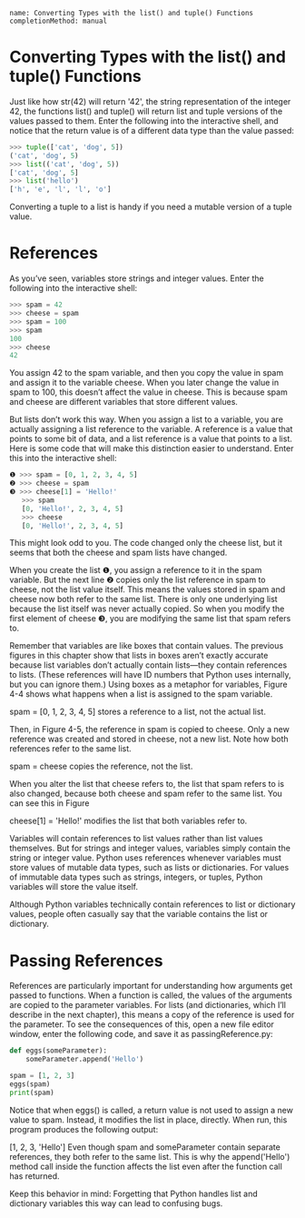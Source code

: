 ```ngMeta
name: Converting Types with the list() and tuple() Functions
completionMethod: manual
```
# Converting Types with the list() and tuple() Functions
Just like how str(42) will return '42', the string representation of the integer 42, the functions list() and tuple() will return list and tuple versions of the values passed to them. Enter the following into the interactive shell, and notice that the return value is of a different data type than the value passed:

```python
>>> tuple(['cat', 'dog', 5])
('cat', 'dog', 5)
>>> list(('cat', 'dog', 5))
['cat', 'dog', 5]
>>> list('hello')
['h', 'e', 'l', 'l', 'o']
```
Converting a tuple to a list is handy if you need a mutable version of a tuple value.

# References
As you’ve seen, variables store strings and integer values. Enter the following into the interactive shell:

```python
>>> spam = 42
>>> cheese = spam
>>> spam = 100
>>> spam
100
>>> cheese
42
```
You assign 42 to the spam variable, and then you copy the value in spam and assign it to the variable cheese. When you later change the value in spam to 100, this doesn’t affect the value in cheese. This is because spam and cheese are different variables that store different values.

But lists don’t work this way. When you assign a list to a variable, you are actually assigning a list reference to the variable. A reference is a value that points to some bit of data, and a list reference is a value that points to a list. Here is some code that will make this distinction easier to understand. Enter this into the interactive shell:

```python
❶ >>> spam = [0, 1, 2, 3, 4, 5]
❷ >>> cheese = spam
❸ >>> cheese[1] = 'Hello!'
   >>> spam
   [0, 'Hello!', 2, 3, 4, 5]
   >>> cheese
   [0, 'Hello!', 2, 3, 4, 5]
```
This might look odd to you. The code changed only the cheese list, but it seems that both the cheese and spam lists have changed.

When you create the list ❶, you assign a reference to it in the spam variable. But the next line ❷ copies only the list reference in spam to cheese, not the list value itself. This means the values stored in spam and cheese now both refer to the same list. There is only one underlying list because the list itself was never actually copied. So when you modify the first element of cheese ❸, you are modifying the same list that spam refers to.

Remember that variables are like boxes that contain values. The previous figures in this chapter show that lists in boxes aren’t exactly accurate because list variables don’t actually contain lists—they contain references to lists. (These references will have ID numbers that Python uses internally, but you can ignore them.) Using boxes as a metaphor for variables, Figure 4-4 shows what happens when a list is assigned to the spam variable.

<!-- ![image](assets/000081.jpg)
 -->
spam = [0, 1, 2, 3, 4, 5] stores a reference to a list, not the actual list.

Then, in Figure 4-5, the reference in spam is copied to cheese. Only a new reference was created and stored in cheese, not a new list. Note how both references refer to the same list.

<!-- ![image](assets/000082.jpg)
 -->
spam = cheese copies the reference, not the list.

When you alter the list that cheese refers to, the list that spam refers to is also changed, because both cheese and spam refer to the same list. You can see this in Figure

<!-- ![image](assets/000071.jpg)
 -->
cheese[1] = 'Hello!' modifies the list that both variables refer to.

Variables will contain references to list values rather than list values themselves. But for strings and integer values, variables simply contain the string or integer value. Python uses references whenever variables must store values of mutable data types, such as lists or dictionaries. For values of immutable data types such as strings, integers, or tuples, Python variables will store the value itself.

Although Python variables technically contain references to list or dictionary values, people often casually say that the variable contains the list or dictionary.

# Passing References
References are particularly important for understanding how arguments get passed to functions. When a function is called, the values of the arguments are copied to the parameter variables. For lists (and dictionaries, which I’ll describe in the next chapter), this means a copy of the reference is used for the parameter. To see the consequences of this, open a new file editor window, enter the following code, and save it as passingReference.py:

```python
def eggs(someParameter):
    someParameter.append('Hello')

spam = [1, 2, 3]
eggs(spam)
print(spam)
```
Notice that when eggs() is called, a return value is not used to assign a new value to spam. Instead, it modifies the list in place, directly. When run, this program produces the following output:


[1, 2, 3, 'Hello']
Even though spam and someParameter contain separate references, they both refer to the same list. This is why the append('Hello') method call inside the function affects the list even after the function call has returned.

Keep this behavior in mind: Forgetting that Python handles list and dictionary variables this way can lead to confusing bugs.
